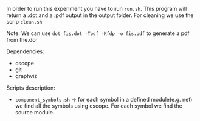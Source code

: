 In order to run this experiment you have to run `run.sh`. 
This program will return a .dot and a .pdf output in the output folder.
For cleaning we use the scrip `clean.sh`

Note: We can use `dot fis.dot -Tpdf -Kfdp -o fis.pdf` to generate a pdf from the.dor


Dependencies:
* cscope
* git
* graphviz

Scripts description:
* `component_symbols.sh` -> for each symbol in a defined module(e.g. net) we find all the symbols using cscope. For each symbol we find the source module. 

